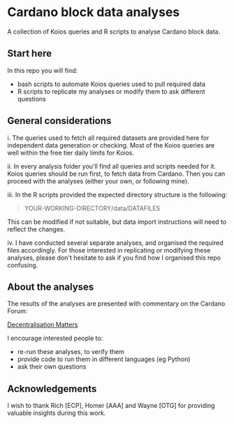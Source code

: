 # Cardano block data analyses
A collection of Koios queries and R scripts to analyse Cardano block data.

## Start here
In this repo you will find: 
- bash scripts to automate Koios queries used to pull required data 
- R scripts to replicate my analyses or modify them to ask different questions

## General considerations
i. The queries used to fetch all required datasets are provided here for independent 
data generation or checking. Most of the Koios queries are well within the free tier daily limits for Koios.

ii. In every analysis folder you'll find all queries and scripts needed for it.
Koios queries should be run first, to fetch data from Cardano. Then you can 
proceed with the analyses (either your own, or following mine).

iii. In the R scripts provided the expected directory structure is the following:

> YOUR-WORKING-DIRECTORY/data/DATAFILES

This can be modified if not suitable, but data import instructions will need to reflect the changes.

iv. I have conducted several separate analyses, and organised the required files accordingly.
For those interested in replicating or modifying these analyses, please don't hesitate to ask 
if you find how I organised this repo confusing.

## About the analyses
The results of the analyses are presented with commentary on the Cardano Forum:

[Decentralisation Matters](https://forum.cardano.org/t/decentralisation-matters/143603)

I encourage interested people to: 
- re-run these analyses, to verify them
- provide code to run them in different languages (eg Python)
- ask their own questions

## Acknowledgements
I wish to thank Rich [ECP], Homer [AAA] and Wayne [OTG] for providing valuable insights during this work.

